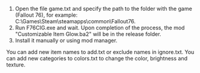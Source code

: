﻿1. Open the file game.txt and specify the path to the folder with the game (Fallout 76), for example: C:\Games\Steam\steamapps\common\Fallout76.
2. Run F76CIG.exe and wait. Upon completion of the process, the mod "Customizable Item Glow.ba2" will be in the release folder.
3. Install it manually or using mod manager.

You can add new item names to add.txt or exclude names in ignore.txt.
You can add new categories to colors.txt to change the color, brightness and texture.
